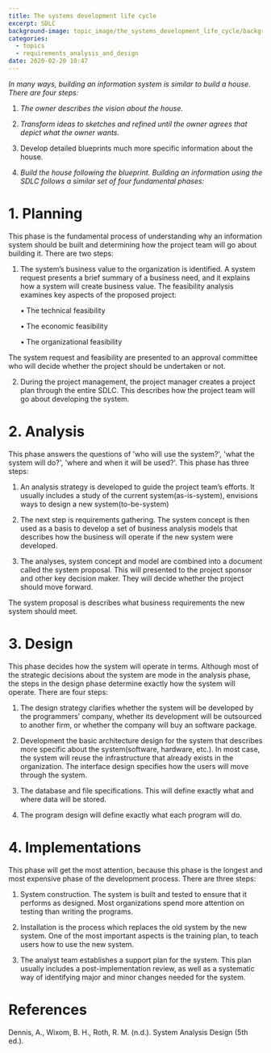 ```yaml
---
title: The systems development life cycle
excerpt: SDLC
background-image: topic_image/the_systems_development_life_cycle/background.jpg
categories:
  - topics
  - requirements_analysis_and_design
date: 2020-02-20 10:47
---
```


*In many ways, building an information system is similar to build a house. There are four steps:*

1. *The owner describes the vision about the house.*

2. *Transform ideas to sketches and refined until the owner agrees that depict what the owner wants.*

3. Develop detailed blueprints much more specific information about the house.

4. *Build the house following the blueprint. Building an information using the SDLC follows a similar set of four fundamental phases:*

# 1. Planning

This phase is the fundamental process of understanding why an information system should be built and determining how the project team will go about building it. There are two steps:

1. The system’s business value to the organization is identified. A system request presents a brief summary of a business need, and it explains how a system will create business value. The feasibility analysis examines key aspects of the proposed project:

	• The technical feasibility

	• The economic feasibility

	• The organizational feasibility

The system request and feasibility are presented to an approval committee who will decide whether the project should be undertaken or not.

2. During the project management, the project manager creates a project plan through the entire SDLC. This describes how the project team will go about developing the system.

# 2. Analysis

This phase answers the questions of 'who will use the system?', 'what the system will do?', 'where and when it will be used?'. This phase has three steps:

1. An analysis strategy is developed to guide the project team’s efforts. It usually includes a study of the current system(as-is-system), envisions ways to design a new system(to-be-system)

2. The next step is requirements gathering. The system concept is then used as a basis to develop a set of business analysis models that describes how the business will operate if the new system were developed.

3. The analyses, system concept and model are combined into a document called the system proposal. This will presented to the project sponsor and other key decision maker. They will decide whether the project should move forward.

The system proposal is describes what business requirements the new system should meet.

# 3. Design

This phase decides how the system will operate in terms. Although most of the strategic decisions about the system are mode in the analysis phase, the steps in the design phase determine exactly how the system will operate. There are four steps:

1. The design strategy clarifies whether the system will be developed by the programmers’ company, whether its development will be outsourced to another firm, or whether the company will buy an software package.

2. Development the basic architecture design for the system that describes more specific about the system(software, hardware, etc.). In most case, the system will reuse the infrastructure that already exists in the organization. The interface design specifies how the users will move through the system.

3. The database and file specifications. This will define exactly what and where data will be stored.

4. The program design will define exactly what each program will do.

# 4. Implementations

This phase will get the most attention, because this phase is the longest and most expensive phase of the development process. There are three steps:

1. System construction. The system is built and tested to ensure that it performs as designed. Most organizations spend more attention on testing than writing the programs.
2. Installation is the process which replaces the old system by the new system. One of the most important aspects is the training plan, to teach users how to use the new system.

3. The analyst team establishes a support plan for the system. This plan usually includes a post-implementation review, as well as a systematic way of identifying major and minor changes needed for the system.

# References

Dennis, A., Wixom, B. H., Roth, R. M. (n.d.). System Analysis Design (5th ed.).
